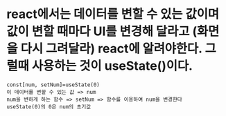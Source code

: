 # react에서는 데이터를 변할 수 있는 값이며 값이 변할 때마다 UI를 변경해 달라고 (화면을 다시 그려달라) react에 알려야한다. 그럴때 사용하는 것이 useState()이다.

```
const[num, setNum]=useState(0)
이 데이터를 변할 수 있는 값 => num
num을 변하게 하는 함수 => setNum => 함수를 이용하여 num을 변경한다
useState(0)의 0은 num의 초기값
```

